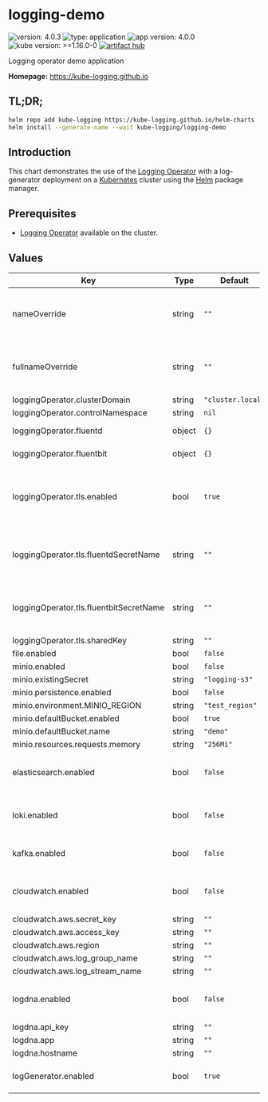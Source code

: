 # logging-demo

![version: 4.0.3](https://img.shields.io/badge/version-4.0.3-informational?style=flat-square) ![type: application](https://img.shields.io/badge/type-application-informational?style=flat-square) ![app version: 4.0.0](https://img.shields.io/badge/app%20version-4.0.0-informational?style=flat-square) ![kube version: >=1.16.0-0](https://img.shields.io/badge/kube%20version->=1.16.0--0-informational?style=flat-square) [![artifact hub](https://img.shields.io/badge/artifact%20hub-logging--demo-informational?style=flat-square)](https://artifacthub.io/packages/helm/kube-logging/logging-demo)

Logging operator demo application

**Homepage:** <https://kube-logging.github.io>

## TL;DR;

```bash
helm repo add kube-logging https://kube-logging.github.io/helm-charts
helm install --generate-name --wait kube-logging/logging-demo
```

## Introduction

This chart demonstrates the use of the [Logging Operator](https://github.com/kube-logging/helm-charts/tree/main/charts/logging-operator) with a
log-generator deployment on a [Kubernetes](http://kubernetes.io) cluster using the [Helm](https://helm.sh) package manager.

## Prerequisites

- [Logging Operator](https://github.com/kube-logging/logging-operator) available on the cluster.

## Values

| Key | Type | Default | Description |
|-----|------|---------|-------------|
| nameOverride | string | `""` | A name in place of the chart name for `app:` labels. |
| fullnameOverride | string | `""` | A name to substitute for the full names of resources. |
| loggingOperator.clusterDomain | string | `"cluster.local"` |  |
| loggingOperator.controlNamespace | string | `nil` |  |
| loggingOperator.fluentd | object | `{}` | Fluentd configuration |
| loggingOperator.fluentbit | object | `{}` | Fluentbit configuration |
| loggingOperator.tls.enabled | bool | `true` | Enable secure connection between fluentd and fluent-bit |
| loggingOperator.tls.fluentdSecretName | string | `""` | Specified secret name, which contain tls certs |
| loggingOperator.tls.fluentbitSecretName | string | `""` | Specified secret name, which contain tls certs |
| loggingOperator.tls.sharedKey | string | `""` |  |
| file.enabled | bool | `false` |  |
| minio.enabled | bool | `false` |  |
| minio.existingSecret | string | `"logging-s3"` |  |
| minio.persistence.enabled | bool | `false` |  |
| minio.environment.MINIO_REGION | string | `"test_region"` |  |
| minio.defaultBucket.enabled | bool | `true` |  |
| minio.defaultBucket.name | string | `"demo"` |  |
| minio.resources.requests.memory | string | `"256Mi"` |  |
| elasticsearch.enabled | bool | `false` | Enable ElasticSearch logging output |
| loki.enabled | bool | `false` | Enable Grafana Loki logging output |
| kafka.enabled | bool | `false` | Enable Kafka logging output |
| cloudwatch.enabled | bool | `false` | Enable AWS Cloudwatch logging output |
| cloudwatch.aws.secret_key | string | `""` |  |
| cloudwatch.aws.access_key | string | `""` |  |
| cloudwatch.aws.region | string | `""` |  |
| cloudwatch.aws.log_group_name | string | `""` |  |
| cloudwatch.aws.log_stream_name | string | `""` |  |
| logdna.enabled | bool | `false` | Enable LogDNA logging output |
| logdna.api_key | string | `""` |  |
| logdna.app | string | `""` |  |
| logdna.hostname | string | `""` |  |
| logGenerator.enabled | bool | `true` | Enable Demo Log-Gen application |
